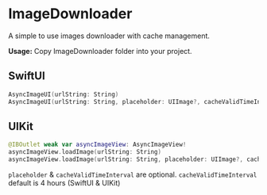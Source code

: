 # ImageDownloader
A simple to use images downloader with cache management.

**Usage:**
Copy ImageDownloader folder into your project.

SwiftUI
-------
```swift
AsyncImageUI(urlString: String)
AsyncImageUI(urlString: String, placeholder: UIImage?, cacheValidTimeInterval: TimeInterval))
```

UIKit
-----
```swift
@IBOutlet weak var asyncImageView: AsyncImageView!
asyncImageView.loadImage(urlString: String)
asyncImageView.loadImage(urlString: String, placeholder: UIImage?, cacheValidTimeInterval: TimeInterval)
```
`placeholder` & `cacheValidTimeInterval` are optional. `cacheValidTimeInterval` default is 4 hours (SwiftUI & UIKit)
